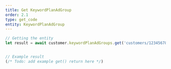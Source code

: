 ```yaml
---
title: Get KeywordPlanAdGroup
order: 2.1
type: get_code
entity: KeywordPlanAdGroup
---
```


```javascript
// Getting the entity
let result = await customer.keywordPlanAdGroups.get('customers/1234567890/keywordPlanAdGroups/123123123')
```

```javascript

// Example result
(/* Todo: add example get() return here */)

```
